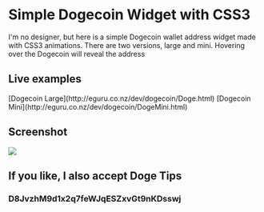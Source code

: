 <h1>Simple Dogecoin Widget with CSS3</h1>

I'm no designer, but here is a simple Dogecoin wallet address widget made with CSS3 animations. There are two versions, large and mini. Hovering over the Dogecoin will reveal the address

<h2>Live examples</h2>
[Dogecoin Large](http://eguru.co.nz/dev/dogecoin/Doge.html)
[Dogecoin Mini](http://eguru.co.nz/dev/dogecoin/DogeMini.html)


<h2>Screenshot</h2>
<img src="http://i.imgur.com/JwAaWza.jpg">


<h2>If you like, I also accept Doge Tips</h2>
<h3>D8JvzhM9d1x2q7feWJqESZxvGt9nKDsswj</h3>
